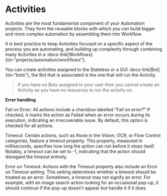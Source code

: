 # Activities 

Activities are the most fundamental component of your Automation projects. They form the reusable blocks with which you can build bigger and more complex automation by assembling them into Workflow. 

It is best practice to keep Activities focused on a specific aspect of the process you are automating, and building up complexity through combining many Activities in a :docs-link[Workflows]{id="projects/automation/workflows"}.

You can create activities assigned to the Stateless or a GUI :docs-link[Bot]{id="bots"}, the Bot that is associated is the one that will run the Activity. 

> If you have no Bots assigned to your user then you cannot create an Activity as you have no resources to run the activity on.

**Error handling**

Fail on Error: All actions include a checkbox labelled "Fail on error?" If checked, it marks the action as Failed when an error occurs during its execution, indicating an irrecoverable issue. By default, this option is checked for all actions.

Timeout: Certain actions, such as those in the Vision, OCR, or Flow Control categories, feature a timeout property. This property, measured in milliseconds, specifies how long the action can run before it stops itself. Notably, a timeout can be set to -1, indicating that the action should disregard the timeout entirely.

Error on Timeout: Actions with the Timeout property also include an Error on Timeout setting. This setting determines whether a timeout should be treated as an error. Sometimes, a timeout may not signify an error. For example, with an image search action looking for an occasional pop-up, it should continue if the pop-up doesn't appear but handle it if it does.


